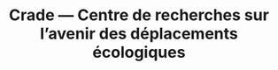 ---
title: "Crade — Centre de recherches sur l’avenir des déplacements écologiques"
url: /concarneau/crade-centre-de-recherches-sur-lavenir-des-deplacements-ecologiques/
shop: vélo
---